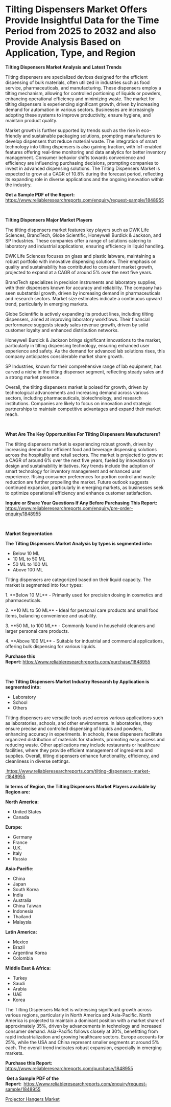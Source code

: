 <p><h1>Tilting Dispensers Market Offers Provide Insightful Data for the Time Period from 2025 to 2032 and also Provide Analysis Based on Application, Type, and Region</h1></p><p><strong>Tilting Dispensers Market Analysis and Latest Trends</strong></p>
<p><p>Tilting dispensers are specialized devices designed for the efficient dispensing of bulk materials, often utilized in industries such as food service, pharmaceuticals, and manufacturing. These dispensers employ a tilting mechanism, allowing for controlled portioning of liquids or powders, enhancing operational efficiency and minimizing waste. The market for tilting dispensers is experiencing significant growth, driven by increasing demand for automation in various sectors. Businesses are increasingly adopting these systems to improve productivity, ensure hygiene, and maintain product quality.</p><p>Market growth is further supported by trends such as the rise in eco-friendly and sustainable packaging solutions, prompting manufacturers to develop dispensers that reduce material waste. The integration of smart technology into tilting dispensers is also gaining traction, with IoT-enabled features offering real-time monitoring and data analytics for better inventory management. Consumer behavior shifts towards convenience and efficiency are influencing purchasing decisions, prompting companies to invest in advanced dispensing solutions. The Tilting Dispensers Market is expected to grow at a CAGR of 10.8% during the forecast period, reflecting its expanding role in diverse applications and the ongoing innovation within the industry.</p></p>
<p><strong>Get a Sample PDF of the Report:&nbsp;</strong> <a href="https://www.reliableresearchreports.com/enquiry/request-sample/1848955?utm_campaign=2734&utm_medium=2&utm_source=Github&utm_content=ia&utm_term=11042025&utm_id=tilting-dispensers">https://www.reliableresearchreports.com/enquiry/request-sample/1848955</a></p>
<p>&nbsp;</p>
<p><strong>Tilting Dispensers Major Market Players</strong></p>
<p><p>The tilting dispensers market features key players such as DWK Life Sciences, BrandTech, Globe Scientific, Honeywell Burdick & Jackson, and SP Industries. These companies offer a range of solutions catering to laboratory and industrial applications, ensuring efficiency in liquid handling.</p><p>DWK Life Sciences focuses on glass and plastic labware, maintaining a robust portfolio with innovative dispensing solutions. Their emphasis on quality and sustainability has contributed to consistent market growth, projected to expand at a CAGR of around 5% over the next five years.</p><p>BrandTech specializes in precision instruments and laboratory supplies, with their dispensers known for accuracy and reliability. The company has seen substantial growth, driven by increasing demand in pharmaceuticals and research sectors. Market size estimates indicate a continuous upward trend, particularly in emerging markets.</p><p>Globe Scientific is actively expanding its product lines, including tilting dispensers, aimed at improving laboratory workflows. Their financial performance suggests steady sales revenue growth, driven by solid customer loyalty and enhanced distribution networks.</p><p>Honeywell Burdick & Jackson brings significant innovations to the market, particularly in tilting dispensing technology, ensuring enhanced user experience and safety. As the demand for advanced lab solutions rises, this company anticipates considerable market share growth.</p><p>SP Industries, known for their comprehensive range of lab equipment, has carved a niche in the tilting dispenser segment, reflecting steady sales and a strong market presence.</p><p>Overall, the tilting dispensers market is poised for growth, driven by technological advancements and increasing demand across various sectors, including pharmaceuticals, biotechnology, and research institutions. Companies are likely to focus on innovation and strategic partnerships to maintain competitive advantages and expand their market reach.</p></p>
<p>&nbsp;</p>
<p><strong>What Are The Key Opportunities For Tilting Dispensers Manufacturers?</strong></p>
<p><p>The tilting dispensers market is experiencing robust growth, driven by increasing demand for efficient food and beverage dispensing solutions across the hospitality and retail sectors. The market is projected to grow at a CAGR of around 6% over the next five years, fueled by innovations in design and sustainability initiatives. Key trends include the adoption of smart technology for inventory management and enhanced user experience. Rising consumer preferences for portion control and waste reduction are further propelling the market. Future outlook suggests continued expansion, particularly in emerging markets, as businesses seek to optimize operational efficiency and enhance customer satisfaction.</p></p>
<p><strong>Inquire or Share Your Questions If Any Before Purchasing This Report:</strong> <a href="https://www.reliableresearchreports.com/enquiry/pre-order-enquiry/1848955?utm_campaign=2734&utm_medium=2&utm_source=Github&utm_content=ia&utm_term=11042025&utm_id=tilting-dispensers">https://www.reliableresearchreports.com/enquiry/pre-order-enquiry/1848955</a></p>
<p>&nbsp;</p>
<p><strong>Market Segmentation</strong></p>
<p><strong>The Tilting Dispensers Market Analysis by types is segmented into:</strong></p>
<p><ul><li>Below 10 ML</li><li>10 ML to 50 ML</li><li>50 ML to 100 ML</li><li>Above 100 ML</li></ul></p>
<p><p>Tilting dispensers are categorized based on their liquid capacity. The market is segmented into four types: </p><p>1. **Below 10 ML** - Primarily used for precision dosing in cosmetics and pharmaceuticals.</p><p>2. **10 ML to 50 ML** - Ideal for personal care products and small food items, balancing convenience and usability.</p><p>3. **50 ML to 100 ML** - Commonly found in household cleaners and larger personal care products.</p><p>4. **Above 100 ML** - Suitable for industrial and commercial applications, offering bulk dispensing for various liquids.</p></p>
<p><strong>Purchase this Report:&nbsp;</strong><a href="https://www.reliableresearchreports.com/purchase/1848955?utm_campaign=2734&utm_medium=2&utm_source=Github&utm_content=ia&utm_term=11042025&utm_id=tilting-dispensers">https://www.reliableresearchreports.com/purchase/1848955</a></p>
<p>&nbsp;</p>
<p><strong>The Tilting Dispensers Market Industry Research by Application is segmented into:</strong></p>
<p><ul><li>Laboratory</li><li>School</li><li>Others</li></ul></p>
<p><p>Tilting dispensers are versatile tools used across various applications such as laboratories, schools, and other environments. In laboratories, they ensure precise and controlled dispensing of liquids and powders, enhancing accuracy in experiments. In schools, these dispensers facilitate organized distribution of materials for students, promoting easy access and reducing waste. Other applications may include restaurants or healthcare facilities, where they provide efficient management of ingredients and supplies. Overall, tilting dispensers enhance functionality, efficiency, and cleanliness in diverse settings.</p></p>
<p><a href="https://www.reliableresearchreports.com/tilting-dispensers-market-r1848955?utm_campaign=2734&utm_medium=2&utm_source=Github&utm_content=ia&utm_term=11042025&utm_id=tilting-dispensers">&nbsp;https://www.reliableresearchreports.com/tilting-dispensers-market-r1848955</a></p>
<p><strong>In terms of Region, the Tilting Dispensers Market Players available by Region are:</strong></p>
<p>
    <p> <strong> North America: </strong>
        <ul>
            <li>United States</li>
            <li>Canada</li>
        </ul>
        </p> 
    <p> <strong> Europe: </strong>
        <ul>
            <li>Germany</li>
            <li>France</li>
            <li>U.K.</li>
            <li>Italy</li>
            <li>Russia</li>
        </ul>
        </p> 
    <p> <strong> Asia-Pacific: </strong>
        <ul>
            <li>China</li>
            <li>Japan</li>
            <li>South Korea</li>
            <li>India</li>
            <li>Australia</li>
            <li>China Taiwan</li>
            <li>Indonesia</li>
            <li>Thailand</li>
            <li>Malaysia</li>
        </ul>
        </p> 
    <p> <strong> Latin America: </strong>
        <ul>
            <li>Mexico</li>
            <li>Brazil</li>
            <li>Argentina Korea</li>
            <li>Colombia</li>
        </ul>
        </p> 
    <p> <strong> Middle East & Africa: </strong>
        <ul>
            <li>Turkey</li>
            <li>Saudi</li>
            <li>Arabia</li>
            <li>UAE</li>
            <li>Korea</li>
        </ul>
    </p>
    </p>
<p><p>The Tilting Dispensers Market is witnessing significant growth across various regions, particularly in North America and Asia-Pacific. North America is projected to maintain a dominant position with a market share of approximately 35%, driven by advancements in technology and increased consumer demand. Asia-Pacific follows closely at 30%, benefitting from rapid industrialization and growing healthcare sectors. Europe accounts for 25%, while the USA and China represent smaller segments at around 5% each. The overall trend indicates robust expansion, especially in emerging markets.</p></p>
<p><strong>Purchase this Report: </strong><a href="https://www.reliableresearchreports.com/purchase/1848955?utm_campaign=2734&utm_medium=2&utm_source=Github&utm_content=ia&utm_term=11042025&utm_id=tilting-dispensers">https://www.reliableresearchreports.com/purchase/1848955</a></p>
<p>&nbsp;<strong>Get a Sample PDF of the Report:&nbsp;&nbsp;</strong><a href="https://www.reliableresearchreports.com/enquiry/request-sample/1848955?utm_campaign=2734&utm_medium=2&utm_source=Github&utm_content=ia&utm_term=11042025&utm_id=tilting-dispensers">https://www.reliableresearchreports.com/enquiry/request-sample/1848955</a></p>
<p><strong></strong></p>
<p><p><a href="https://github.com/rafiishibu00/Market-Research-Report-List-1/blob/main/projector-hangers-market.md?utm_campaign=2734&utm_medium=2&utm_source=Github&utm_content=ia&utm_term=11042025&utm_id=tilting-dispensers">Projector Hangers Market</a></p></p>